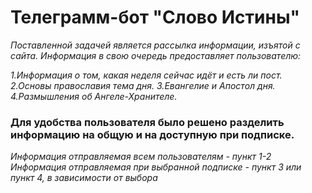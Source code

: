 # Телеграмм-бот "Слово Истины"

*Поставленной задачей является рассылка информации, изъятой с сайта. Информация в свою очередь предоставляет пользователю:*

*1.Информация о том, какая неделя сейчас идёт и есть ли пост.*
*2.Основы православия тема дня.*
*3.Евангелие и Апостол дня.*
*4.Размышления об Ангеле-Хранителе.*

### Для удобства пользователя было решено разделить информацию на общую и на доступную при подписке. 
  *Информация отправляемая всем пользователям - пункт 1-2*
  *Информация отправляемая при выбранной подписке - пункт 3 или пункт 4, в зависимости от выбора*
